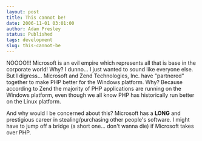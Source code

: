 ```yaml
---
layout: post
title: This cannot be!
date: 2006-11-01 03:01:00
author: Adam Presley
status: Published
tags: development
slug: this-cannot-be
---
```


NOOOO!!! Microsoft is an evil empire which represents all that is base
in the corporate world! Why? I dunno... I just wanted to sound like
everyone else. But I digress... Microsoft and Zend Technologies, Inc.
have "partnered" together to make PHP better for the Windows platform.
Why? Because according to Zend the majority of PHP applications are
running on the Windows platform, even though we all know PHP has
historically run better on the Linux platform.

And why would I be concerned about this? Microsoft has a **LONG** and
prestigious career in stealing/purchasing other people's software. I
might have to jump off a bridge (a short one... don't wanna die) if
Microsoft takes over PHP.
